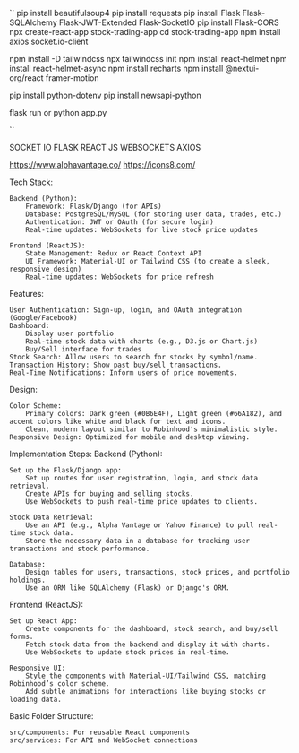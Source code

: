 ``
pip install beautifulsoup4
pip install requests
pip install Flask Flask-SQLAlchemy Flask-JWT-Extended Flask-SocketIO
pip install Flask-CORS
npx create-react-app stock-trading-app
cd stock-trading-app
npm install axios socket.io-client

npm install -D tailwindcss
npx tailwindcss init
npm install react-helmet
npm install react-helmet-async
npm install recharts
npm install @nextui-org/react framer-motion


pip install python-dotenv
pip install newsapi-python

flask run or python app.py

``

SOCKET IO
FLASK
REACT JS
WEBSOCKETS
AXIOS

https://www.alphavantage.co/
https://icons8.com/

Tech Stack:

    Backend (Python):
        Framework: Flask/Django (for APIs)
        Database: PostgreSQL/MySQL (for storing user data, trades, etc.)
        Authentication: JWT or OAuth (for secure login)
        Real-time updates: WebSockets for live stock price updates

    Frontend (ReactJS):
        State Management: Redux or React Context API
        UI Framework: Material-UI or Tailwind CSS (to create a sleek, responsive design)
        Real-time updates: WebSockets for price refresh

Features:

    User Authentication: Sign-up, login, and OAuth integration (Google/Facebook)
    Dashboard:
        Display user portfolio
        Real-time stock data with charts (e.g., D3.js or Chart.js)
        Buy/Sell interface for trades
    Stock Search: Allow users to search for stocks by symbol/name.
    Transaction History: Show past buy/sell transactions.
    Real-Time Notifications: Inform users of price movements.

Design:

    Color Scheme:
        Primary colors: Dark green (#0B6E4F), Light green (#66A182), and accent colors like white and black for text and icons.
        Clean, modern layout similar to Robinhood's minimalistic style.
    Responsive Design: Optimized for mobile and desktop viewing.

Implementation Steps:
Backend (Python):

    Set up the Flask/Django app:
        Set up routes for user registration, login, and stock data retrieval.
        Create APIs for buying and selling stocks.
        Use WebSockets to push real-time price updates to clients.

    Stock Data Retrieval:
        Use an API (e.g., Alpha Vantage or Yahoo Finance) to pull real-time stock data.
        Store the necessary data in a database for tracking user transactions and stock performance.

    Database:
        Design tables for users, transactions, stock prices, and portfolio holdings.
        Use an ORM like SQLAlchemy (Flask) or Django's ORM.

Frontend (ReactJS):

    Set up React App:
        Create components for the dashboard, stock search, and buy/sell forms.
        Fetch stock data from the backend and display it with charts.
        Use WebSockets to update stock prices in real-time.

    Responsive UI:
        Style the components with Material-UI/Tailwind CSS, matching Robinhood’s color scheme.
        Add subtle animations for interactions like buying stocks or loading data.


Basic Folder Structure:

    src/components: For reusable React components
    src/services: For API and WebSocket connections